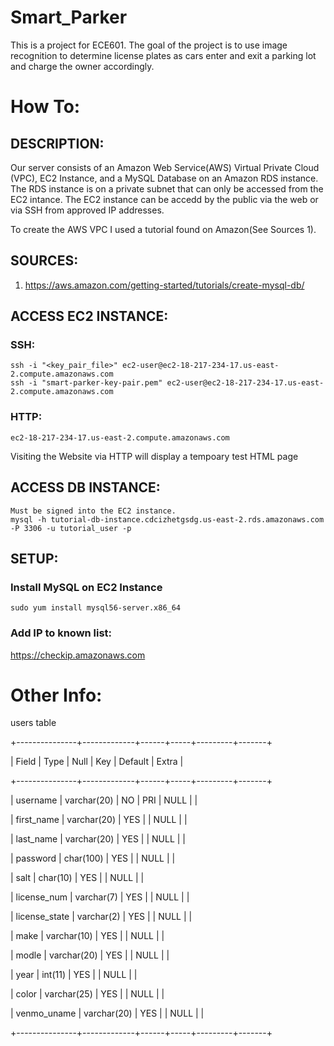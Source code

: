 # Smart_Parker
This is a project for ECE601. The goal of the project is to use image recognition to determine license plates as cars enter and exit a parking lot and charge the owner accordingly. 

# How To:

## DESCRIPTION:

Our server consists of an Amazon Web Service(AWS) Virtual Private Cloud (VPC), EC2 Instance, and a MySQL Database on an Amazon RDS instance. The RDS instance is on a private subnet that can only be accessed from the EC2 intance. The EC2 instance can be accedd by the public via the web or via SSH from approved IP addresses. 

To create the AWS VPC I used a tutorial found on Amazon(See Sources 1).


## SOURCES:
1) https://aws.amazon.com/getting-started/tutorials/create-mysql-db/


## ACCESS EC2 INSTANCE:
### SSH: 
	ssh -i "<key_pair_file>" ec2-user@ec2-18-217-234-17.us-east-2.compute.amazonaws.com
	ssh -i "smart-parker-key-pair.pem" ec2-user@ec2-18-217-234-17.us-east-2.compute.amazonaws.com
### HTTP:
	ec2-18-217-234-17.us-east-2.compute.amazonaws.com

Visiting the Website via HTTP will display a tempoary test HTML page 


## ACCESS DB INSTANCE:
	Must be signed into the EC2 instance.
	mysql -h tutorial-db-instance.cdcizhetgsdg.us-east-2.rds.amazonaws.com -P 3306 -u tutorial_user -p


## SETUP:

### Install MySQL on EC2 Instance
	sudo yum install mysql56-server.x86_64

### Add IP to known list:
   https://checkip.amazonaws.com

# Other Info: 
users table 

+---------------+-------------+------+-----+---------+-------+

| Field         | Type        | Null | Key | Default | Extra |

+---------------+-------------+------+-----+---------+-------+

| username      | varchar(20) | NO   | PRI | NULL    |       |

| first_name    | varchar(20) | YES  |     | NULL    |       |

| last_name     | varchar(20) | YES  |     | NULL    |       |

| password      | char(100)   | YES  |     | NULL    |       |

| salt          | char(10)    | YES  |     | NULL    |       |

| license_num   | varchar(7)  | YES  |     | NULL    |       |

| license_state | varchar(2)  | YES  |     | NULL    |       |

| make          | varchar(10) | YES  |     | NULL    |       |

| modle         | varchar(20) | YES  |     | NULL    |       |

| year          | int(11)     | YES  |     | NULL    |       |

| color         | varchar(25) | YES  |     | NULL    |       |

| venmo_uname   | varchar(20) | YES  |     | NULL    |       |

+---------------+-------------+------+-----+---------+-------+
